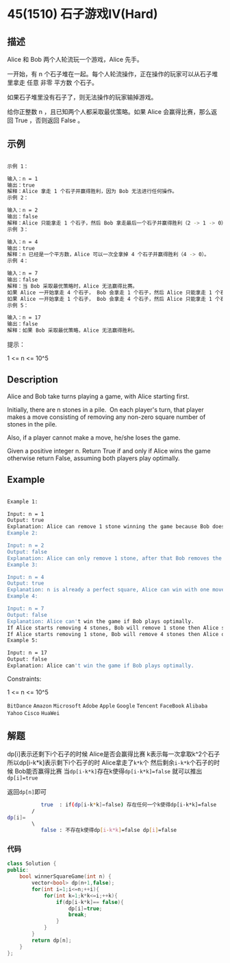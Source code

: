 # 45(1510) 石子游戏Ⅳ(Hard)

## 描述

Alice 和 Bob 两个人轮流玩一个游戏，Alice 先手。

一开始，有 n 个石子堆在一起。每个人轮流操作，正在操作的玩家可以从石子堆里拿走 任意 非零 平方数 个石子。

如果石子堆里没有石子了，则无法操作的玩家输掉游戏。

给你正整数 n ，且已知两个人都采取最优策略。如果 Alice 会赢得比赛，那么返回 True ，否则返回 False 。

## 示例

```bash

示例 1：

输入：n = 1
输出：true
解释：Alice 拿走 1 个石子并赢得胜利，因为 Bob 无法进行任何操作。
示例 2：

输入：n = 2
输出：false
解释：Alice 只能拿走 1 个石子，然后 Bob 拿走最后一个石子并赢得胜利（2 -> 1 -> 0）。
示例 3：

输入：n = 4
输出：true
解释：n 已经是一个平方数，Alice 可以一次全拿掉 4 个石子并赢得胜利（4 -> 0）。
示例 4：

输入：n = 7
输出：false
解释：当 Bob 采取最优策略时，Alice 无法赢得比赛。
如果 Alice 一开始拿走 4 个石子， Bob 会拿走 1 个石子，然后 Alice 只能拿走 1 个石子，Bob 拿走最后一个石子并赢得胜利（7 -> 3 -> 2 -> 1 -> 0）。
如果 Alice 一开始拿走 1 个石子， Bob 会拿走 4 个石子，然后 Alice 只能拿走 1 个石子，Bob 拿走最后一个石子并赢得胜利（7 -> 6 -> 2 -> 1 -> 0）。
示例 5：

输入：n = 17
输出：false
解释：如果 Bob 采取最优策略，Alice 无法赢得胜利。

``` 

提示：

1 <= n <= 10^5

## Description

Alice and Bob take turns playing a game, with Alice starting first.

Initially, there are n stones in a pile.  On each player's turn, that player makes a move consisting of removing any non-zero square number of stones in the pile.

Also, if a player cannot make a move, he/she loses the game.

Given a positive integer n. Return True if and only if Alice wins the game otherwise return False, assuming both players play optimally.

## Example

```bash

Example 1:

Input: n = 1
Output: true
Explanation: Alice can remove 1 stone winning the game because Bob doesn't have any moves.
Example 2:

Input: n = 2
Output: false
Explanation: Alice can only remove 1 stone, after that Bob removes the last one winning the game (2 -> 1 -> 0).
Example 3:

Input: n = 4
Output: true
Explanation: n is already a perfect square, Alice can win with one move, removing 4 stones (4 -> 0).
Example 4:

Input: n = 7
Output: false
Explanation: Alice can't win the game if Bob plays optimally.
If Alice starts removing 4 stones, Bob will remove 1 stone then Alice should remove only 1 stone and finally Bob removes the last one (7 -> 3 -> 2 -> 1 -> 0). 
If Alice starts removing 1 stone, Bob will remove 4 stones then Alice only can remove 1 stone and finally Bob removes the last one (7 -> 6 -> 2 -> 1 -> 0).
Example 5:

Input: n = 17
Output: false
Explanation: Alice can't win the game if Bob plays optimally.

```

Constraints:

1 <= n <= 10^5

`BitDance` `Amazon` `Microsoft` `Adobe` `Apple` `Google` `Tencent` `FaceBook` `Alibaba` `Yahoo` `Cisco` `HuaWei`

## 解题

dp[i]表示还剩下i个石子的时候 Alice是否会赢得比赛 k表示每一次拿取k^2个石子 所以dp[i-k*k]表示剩下i个石子的时 Alice拿走了`k*k`个 然后剩余`i-k*k`个石子的时候 Bob能否赢得比赛 当`dp[i-k*k]`存在k使得`dp[i-k*k]=false` 就可以推出`dp[i]=true`

返回`dp[n]`即可

```bash
           true  : if(dp[i-k*k]=false) 存在任何一个k使得dp[i-k*k]=false  dp[i]=true
        /  
dp[i]=
        \  
           false : 不存在k使得dp[i-k*k]=false dp[i]=false

```

### 代码

```C++
class Solution {
public:
    bool winnerSquareGame(int n) {
        vector<bool> dp(n+1,false);
        for(int i=1;i<=n;++i){
            for(int k=1;k*k<=i;++k){
                if(dp[i-k*k]== false){
                    dp[i]=true;
                    break;
                }
            }
        }
        return dp[n];
    }
};
```
